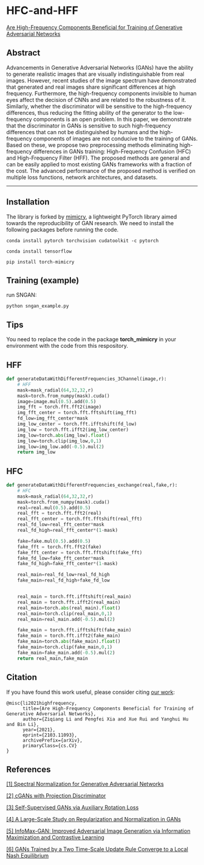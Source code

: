 # HFC-and-HFF
[Are High-Frequency Components Beneficial for Training of Generative Adversarial Networks](https://arxiv.org/abs/2103.11093)
## Abstract 

Advancements in Generative Adversarial Networks (GANs) have the ability to generate realistic images that are visually indistinguishable from real images. However, recent studies of the image spectrum have demonstrated that generated and real images share significant differences at high frequency. Furthermore, the high-frequency components invisible to human eyes affect the decision of CNNs and are related to the robustness of it. Similarly, whether the discriminator will be sensitive to the high-frequency differences, thus reducing the fitting ability of the generator to the low-frequency components is an open problem. In this paper, we demonstrate that the discriminator in GANs is sensitive to such high-frequency differences that can not be distinguished by humans and the high-frequency components of images are not conducive to the training of GANs. Based on these, we propose two preprocessing methods eliminating high-frequency differences in GANs training: High-Frequency Confusion (HFC) and High-Frequency Filter (HFF). The proposed methods are general and can be easily applied to most existing GANs frameworks with a fraction of the cost. The advanced performance of the proposed method is verified on multiple loss functions, network architectures, and datasets. 

-----

## Installation
The library is forked by [mimicry](https://github.com/kwotsin/mimicry), a lightweight PyTorch library aimed towards the reproducibility of GAN research.
We need to install the following packages before running the code.
```
conda install pytorch torchvision cudatoolkit -c pytorch
```

```
conda install tensorflow
```
```
pip install torch-mimicry
```

## Training (example)

run SNGAN:

```
python sngan_example.py
```
## Tips
You need to replace the code in the package **torch_mimicry** in your environment with the code from this respository.

## HFF
```python
def generateDataWithDifferentFrequencies_3Channel(image,r):
    # HFF
    mask=mask_radial(64,32,32,r)
    mask=torch.from_numpy(mask).cuda()
    image=image.mul(0.5).add(0.5)
    img_fft = torch.fft.fft2(image)
    img_fft_center = torch.fft.fftshift(img_fft)
    fd_low=img_fft_center*mask
    img_low_center = torch.fft.ifftshift(fd_low)
    img_low = torch.fft.ifft2(img_low_center)
    img_low=torch.abs(img_low).float()
    img_low=torch.clip(img_low,0,1)
    img_low=img_low.add(-0.5).mul(2)
    return img_low
```
## HFC
```python
def generateDataWithDifferentFrequencies_exchange(real,fake,r):
    # HFC
    mask=mask_radial(64,32,32,r)
    mask=torch.from_numpy(mask).cuda()
    real=real.mul(0.5).add(0.5)
    real_fft = torch.fft.fft2(real)
    real_fft_center = torch.fft.fftshift(real_fft)
    real_fd_low=real_fft_center*mask
    real_fd_high=real_fft_center*(1-mask)

    fake=fake.mul(0.5).add(0.5)
    fake_fft = torch.fft.fft2(fake)
    fake_fft_center = torch.fft.fftshift(fake_fft)
    fake_fd_low=fake_fft_center*mask
    fake_fd_high=fake_fft_center*(1-mask)

    real_main=real_fd_low+real_fd_high
    fake_main=real_fd_high+fake_fd_low


    real_main = torch.fft.ifftshift(real_main)
    real_main = torch.fft.ifft2(real_main)
    real_main=torch.abs(real_main).float()
    real_main=torch.clip(real_main,0,1)
    real_main=real_main.add(-0.5).mul(2)

    fake_main = torch.fft.ifftshift(fake_main)
    fake_main = torch.fft.ifft2(fake_main)
    fake_main=torch.abs(fake_main).float()
    fake_main=torch.clip(fake_main,0,1)
    fake_main=fake_main.add(-0.5).mul(2)
    return real_main,fake_main
```

## Citation
If you have found this work useful, please consider citing [our work](https://arxiv.org/abs/2103.11093):
```
@misc{li2021highfrequency,
      title={Are High-Frequency Components Beneficial for Training of Generative Adversarial Networks}, 
      author={Ziqiang Li and Pengfei Xia and Xue Rui and Yanghui Hu and Bin Li},
      year={2021},
      eprint={2103.11093},
      archivePrefix={arXiv},
      primaryClass={cs.CV}
}
```

## References
[[1] Spectral Normalization for Generative Adversarial Networks](https://arxiv.org/abs/1802.05957)

[[2] cGANs with Projection Discriminator](https://arxiv.org/abs/1802.05637)

[[3] Self-Supervised GANs via Auxiliary Rotation Loss](https://arxiv.org/abs/1811.11212)

[[4] A Large-Scale Study on Regularization and Normalization in GANs](https://arxiv.org/abs/1807.04720)

[[5] InfoMax-GAN: Improved Adversarial Image Generation via Information Maximization and Contrastive Learning](https://arxiv.org/abs/2007.04589)

[[6] GANs Trained by a Two Time-Scale Update Rule Converge to a Local Nash Equilibrium](https://arxiv.org/abs/1706.08500)